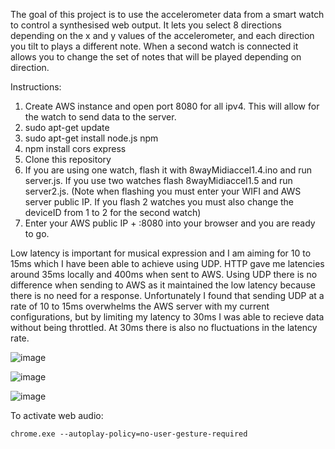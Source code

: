 The goal of this project is to use the accelerometer data from a smart watch to control a synthesised web output. It lets you select 8 directions depending on the x and y values of the accelerometer, and each direction you tilt to plays a different note. When a second watch is connected it allows you to change the set of notes that will be played depending on direction. 

Instructions:

1) Create AWS instance and open port 8080 for all ipv4. This will allow for the watch to send data to the server.
2) sudo apt-get update
3) sudo apt-get install node.js npm
4) npm install cors express
5) Clone this repository
6) If you are using one watch, flash it with 8wayMidiaccel1.4.ino and run server.js. If you use two watches flash 8wayMidiaccel1.5 and run server2.js.
  (Note when flashing you must enter your WIFI and AWS server public IP. If you flash 2 watches you must also change the deviceID from 1 to 2 for the second watch)
7) Enter your AWS public IP + :8080 into your browser and you are ready to go.

Low latency is important for musical expression and I am aiming for 10 to 15ms which I have been able to achieve using UDP. HTTP gave me latencies around 35ms locally and 400ms when sent to AWS. Using UDP there is no difference when sending to AWS as it maintained the low latency because there is no need for a response. Unfortunately I found that sending UDP at a rate of 10 to 15ms overwhelms the AWS server with my current configurations, but by limiting my latency to 30ms I was able to recieve data without being throttled. At 30ms there is also no fluctuations in the latency rate.

![image](https://github.com/user-attachments/assets/b4f17029-b728-426f-adb4-05e5f9d9b2e5)

![image](https://github.com/user-attachments/assets/181c7d6a-a148-4620-9193-718a8b03ec71)

![image](https://github.com/user-attachments/assets/6911817a-3bd2-4631-82bd-4b9270ef570c)

To activate web audio:

`chrome.exe --autoplay-policy=no-user-gesture-required`
